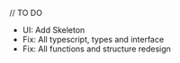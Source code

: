 // TO DO

- UI: Add Skeleton
- Fix: All typescript, types and interface
- Fix: All functions and structure redesign
